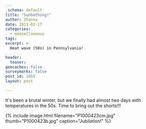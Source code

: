 ```yaml
---
_schema: default
title: "Sunbathing!"
author: Zhanna
date: 2011-02-17
categories:
  - moosellaneous
tags:
excerpt: >- 
  Heat wave (50s) in Pennsylvania!

header:
  teaser:
geocaches: false
surveymarks: false
post_id: 1855
layout: post

---
```


It's been a brutal winter, but we finally had almost two days with temperatures in the 50s.  Time to bring out the shorts!!!

{% include image.html filename="P1000423cm.jpg" thumb="P1000423b.jpg" caption="Jubilation!" %}
